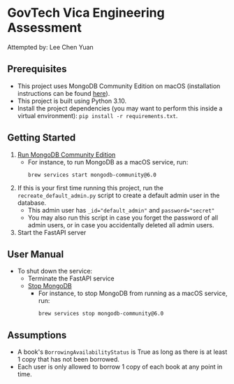 # GovTech Vica Engineering Assessment
Attempted by: Lee Chen Yuan

## Prerequisites
* This project uses MongoDB Community Edition on macOS (installation instructions can be found [here](https://www.mongodb.com/docs/manual/tutorial/install-mongodb-on-os-x/)).
* This project is built using Python 3.10.
* Install the project dependencies (you may want to perform this inside a virtual environment): `pip install -r requirements.txt`.

## Getting Started
1. [Run MongoDB Community Edition](https://www.mongodb.com/docs/manual/tutorial/install-mongodb-on-os-x/#run-mongodb-community-edition)
   * For instance, to run MongoDB as a macOS service, run:
     ```
     brew services start mongodb-community@6.0
     ```
2. If this is your first time running this project, run the `recreate_default_admin.py` script to create a default admin user in the database.
   * This admin user has `_id="default_admin"` and `password="secret"`
   * You may also run this script in case you forget the password of all admin users, or in case you accidentally deleted all admin users.
3. Start the FastAPI server

## User Manual


* To shut down the service:
  * Terminate the FastAPI service
  * [Stop MongoDB](https://www.mongodb.com/docs/manual/tutorial/install-mongodb-on-os-x/#run-mongodb-community-edition)
    * For instance, to stop MongoDB from running as a macOS service, run:
      ```
      brew services stop mongodb-community@6.0
      ```

## Assumptions
* A book's `BorrowingAvailabilityStatus` is True as long as there is at least 1 copy that has not been borrowed.
* Each user is only allowed to borrow 1 copy of each book at any point in time.